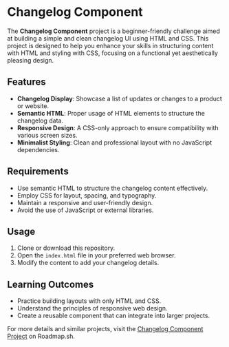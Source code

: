 # Changelog Component

The **Changelog Component** project is a beginner-friendly challenge aimed at building a simple and clean changelog UI using HTML and CSS. This project is designed to help you enhance your skills in structuring content with HTML and styling with CSS, focusing on a functional yet aesthetically pleasing design.

## Features

- **Changelog Display**: Showcase a list of updates or changes to a product or website.
- **Semantic HTML**: Proper usage of HTML elements to structure the changelog data.
- **Responsive Design**: A CSS-only approach to ensure compatibility with various screen sizes.
- **Minimalist Styling**: Clean and professional layout with no JavaScript dependencies.

## Requirements

- Use semantic HTML to structure the changelog content effectively.
- Employ CSS for layout, spacing, and typography.
- Maintain a responsive and user-friendly design.
- Avoid the use of JavaScript or external libraries.

## Usage

1. Clone or download this repository.
2. Open the `index.html` file in your preferred web browser.
3. Modify the content to add your changelog details.

## Learning Outcomes

- Practice building layouts with only HTML and CSS.
- Understand the principles of responsive web design.
- Create a reusable component that can integrate into larger projects.

For more details and similar projects, visit the [Changelog Component Project](https://roadmap.sh/projects/changelog-component) on Roadmap.sh.
